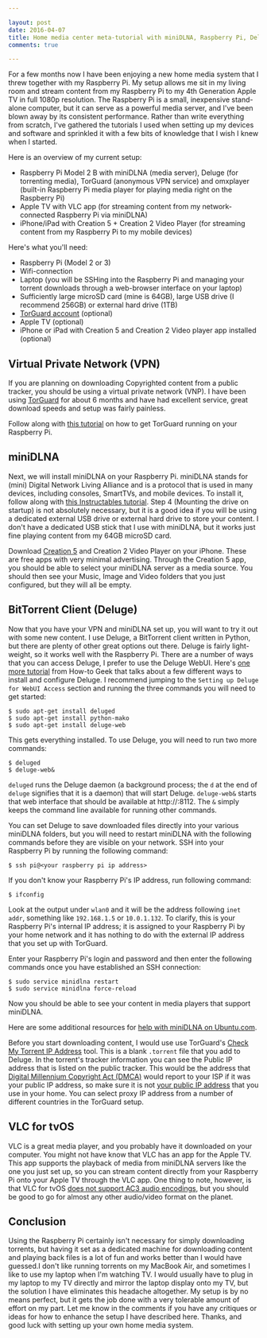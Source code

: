 ```yaml
---

layout: post
date: 2016-04-07
title: Home media center meta-tutorial with miniDLNA, Raspberry Pi, Deluge and Apple TV
comments: true 

---
```


For a few months now I have been enjoying a new home media system that I threw together with my Raspberry Pi. My setup allows me sit in my living room and stream content from my Raspberry Pi to my 4th Generation Apple TV in full 1080p resolution. The Raspberry Pi is a small, inexpensive stand-alone computer, but it can serve as a powerful media server, and I've been blown away by its consistent performance. Rather than write everything from scratch, I've gathered the tutorials I used when setting up my devices and software and sprinkled it with a few bits of knowledge that I wish I knew when I started. 

Here is an overview of my current setup:

- Raspberry Pi Model 2 B with miniDLNA (media server), Deluge (for torrenting media), TorGuard (anonymous VPN service) and omxplayer (built-in Raspberry Pi media player for playing media right on the Raspberry Pi)
- Apple TV with VLC app (for streaming content from my network-connected Raspberry Pi via miniDLNA)
- iPhone/iPad with Creation 5 + Creation 2 Video Player (for streaming content from my Raspberry Pi to my mobile devices)

Here's what you'll need:

- Raspberry Pi (Model 2 or 3)
- Wifi-connection
- Laptop (you will be SSHing into the Raspberry Pi and managing your torrent downloads through a web-browser interface on your laptop)
- Sufficiently large microSD card (mine is 64GB), large USB drive (I recommend 256GB) or external hard drive (1TB)
- [TorGuard account](https://torguard.net/aff.php?aff=1933) (optional)
- Apple TV (optional)
- iPhone or iPad with Creation 5 and Creation 2 Video player app installed (optional)

Virtual Private Network (VPN)
---

If you are planning on downloading Copyrighted content from a public tracker, you should be using a virtual private network (VNP). I have been using [TorGuard](https://torguard.net/aff.php?aff=1933) for about 6 months and have had excellent service, great download speeds and setup was fairly painless. 

Follow along with [this tutorial](https://torguard.net/knowledgebase.php?action=displayarticle&id=174) on how to get TorGuard running on your Raspberry Pi. 

miniDLNA
---

Next, we will install miniDLNA on your Raspberry Pi. miniDLNA stands for (mini) Digital Network Living Alliance and is a protocol that is used in many devices, including consoles, SmartTVs, and mobile devices. To install it, follow along with [this Instructables tutorial](http://www.instructables.com/id/Raspberry-Pi-Media-Server-MiniDLNA/). Step 4 (Mounting the drive on startup) is not absolutely necessary, but it is a good idea if you will be using a dedicated external USB drive or external hard drive to store your content. I don't have a dedicated USB stick that I use with miniDLNA, but it works just fine playing content from my 64GB microSD card. 

Download [Creation 5](http://www.creation.com.es/creation-5-app/) and Creation 2 Video Player on your iPhone. These are free apps with very minimal advertising. Through the Creation 5 app, you should be able to select your miniDLNA server as a media source. You should then see your Music, Image and Video folders that you just configured, but they will all be empty. 

BitTorrent Client (Deluge)
---

Now that you have your VPN and miniDLNA set up, you will want to try it out with some new content. I use Deluge, a BitTorrent client written in Python, but there are plenty of other great options out there. Deluge is fairly light-weight, so it works well with the Raspberry Pi. There are a number of ways that you can access Deluge, I prefer to use the Deluge WebUI. Here's [one more tutorial](http://www.howtogeek.com/142044/how-to-turn-a-raspberry-pi-into-an-always-on-bittorrent-box/) from How-to Geek that talks about a few different ways to install and configure Deluge. I recommend jumping to the `Setting up Deluge for WebUI Access` section and running the three commands you will need to get started: 

```terminal
$ sudo apt-get install deluged
$ sudo apt-get install python-mako
$ sudo apt-get install deluge-web
```
This gets everything installed. To use Deluge, you will need to run two more commands: 

```terminal 
$ deluged
$ deluge-web&
```
`deluged` runs the Deluge daemon (a background process; the `d` at the end of `deluge` signifies that it is a daemon) that will start Deluge. `deluge-web&` starts that web interface that should be available at http://<your raspberry pi ip address>:8112. The `&` simply keeps the command line available for running other commands. 

You can set Deluge to save downloaded files directly into your various miniDLNA folders, but you will need to restart miniDLNA with the following commands before they are visible on your network. SSH into your Raspberry Pi by running the following command: 

```terminal
$ ssh pi@<your raspberry pi ip address>
```

If you don't know your Raspberry Pi's IP address, run following command: 

```terminal
$ ifconfig
```

Look at the output under `wlan0` and it will be the address following `inet addr`, something like `192.168.1.5` or `10.0.1.132`. To clarify, this is your Raspberry Pi's internal IP address; it is assigned to your Raspberry Pi by your home network and it has nothing to do with the external IP address that you set up with TorGuard. 

Enter your Raspberry Pi's login and password and then enter the following commands once you have established an SSH connection: 

```terminal
$ sudo service minidlna restart
$ sudo service minidlna force-reload
```
Now you should be able to see your content in media players that support miniDLNA. 

Here are some additional resources for [help with miniDLNA on Ubuntu.com](https://help.ubuntu.com/community/MiniDLNA).

Before you start downloading content, I would use use TorGuard's [Check My Torrent IP Address](https://torguard.net/checkmytorrentipaddress.php) tool. This is a blank `.torrent` file that you add to Deluge. In the torrent's tracker information you can see the Public IP address that is listed on the public tracker. This would be the address that [Digital Millennium Copyright Act (DMCA)](https://en.wikipedia.org/wiki/Digital_Millennium_Copyright_Act) would report to your ISP if it was your public IP address, so make sure it is not [your public IP address](http://www.whatsmyip.org/) that you use in your home. You can select proxy IP address from a number of different countries in the TorGuard setup. 

VLC for tvOS
---

VLC is a great media player, and you probably have it downloaded on your computer. You might not have know that VLC has an app for the Apple TV. This app supports the playback of media from miniDLNA servers like the one you just set up, so you can stream content directly from your Raspberry Pi onto your Apple TV through the VLC app. One thing to note, however, is that VLC for tvOS [does not support AC3 audio encodings](https://forum.videolan.org/viewtopic.php?t=125032), but you should be good to go for almost any other audio/video format on the planet.

Conclusion
---

Using the Raspberry Pi certainly isn't necessary for simply downloading torrents, but having it set as a dedicated machine for downloading content and playing back files is a lot of fun and works better than I would have guessed.I don't like running torrents on my MacBook Air, and sometimes I like to use my laptop when I'm watching TV. I would usually have to plug in my laptop to my TV directly and mirror the laptop display onto my TV, but the solution I have eliminates this headache altogether. My setup is by no means perfect, but it gets the job done with a very tolerable amount of effort on my part. Let me know in the comments if you have any critiques or ideas for how to enhance the setup I have described here. Thanks, and good luck with setting up your own home media system.


